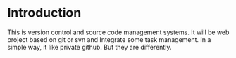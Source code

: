 # Introduction
This is version control and source code management systems. It will be web project based on git or svn and Integrate some task management. In a simple way, it like private github. But they are differently.
